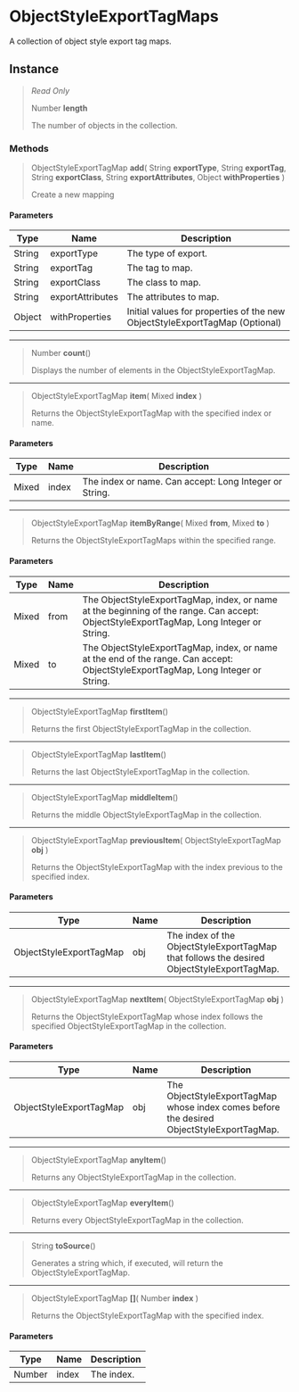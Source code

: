 # ObjectStyleExportTagMaps
A collection of object style export tag maps.

## Instance
> *Read Only* 
> 
> Number **length** 
>
> The number of objects in the collection.

### Methods
> ObjectStyleExportTagMap **add**( String **exportType**, String **exportTag**, String **exportClass**, String **exportAttributes**, Object **withProperties** )
> 
> Create a new mapping
#### Parameters
| Type | Name | Description |
|---|---|---|
| String | exportType | The type of export. |
| String | exportTag | The tag to map. |
| String | exportClass | The class to map. |
| String | exportAttributes | The attributes to map. |
| Object | withProperties | Initial values for properties of the new ObjectStyleExportTagMap (Optional) |

*** 
> Number **count**()
> 
> Displays the number of elements in the ObjectStyleExportTagMap.
*** 
> ObjectStyleExportTagMap **item**( Mixed **index** )
> 
> Returns the ObjectStyleExportTagMap with the specified index or name.
#### Parameters
| Type | Name | Description |
|---|---|---|
| Mixed | index | The index or name. Can accept: Long Integer or String. |

*** 
> ObjectStyleExportTagMap **itemByRange**( Mixed **from**, Mixed **to** )
> 
> Returns the ObjectStyleExportTagMaps within the specified range.
#### Parameters
| Type | Name | Description |
|---|---|---|
| Mixed | from | The ObjectStyleExportTagMap, index, or name at the beginning of the range. Can accept: ObjectStyleExportTagMap, Long Integer or String. |
| Mixed | to | The ObjectStyleExportTagMap, index, or name at the end of the range. Can accept: ObjectStyleExportTagMap, Long Integer or String. |

*** 
> ObjectStyleExportTagMap **firstItem**()
> 
> Returns the first ObjectStyleExportTagMap in the collection.
*** 
> ObjectStyleExportTagMap **lastItem**()
> 
> Returns the last ObjectStyleExportTagMap in the collection.
*** 
> ObjectStyleExportTagMap **middleItem**()
> 
> Returns the middle ObjectStyleExportTagMap in the collection.
*** 
> ObjectStyleExportTagMap **previousItem**( ObjectStyleExportTagMap **obj** )
> 
> Returns the ObjectStyleExportTagMap with the index previous to the specified index.
#### Parameters
| Type | Name | Description |
|---|---|---|
| ObjectStyleExportTagMap | obj | The index of the ObjectStyleExportTagMap that follows the desired ObjectStyleExportTagMap. |

*** 
> ObjectStyleExportTagMap **nextItem**( ObjectStyleExportTagMap **obj** )
> 
> Returns the ObjectStyleExportTagMap whose index follows the specified ObjectStyleExportTagMap in the collection.
#### Parameters
| Type | Name | Description |
|---|---|---|
| ObjectStyleExportTagMap | obj | The ObjectStyleExportTagMap whose index comes before the desired ObjectStyleExportTagMap. |

*** 
> ObjectStyleExportTagMap **anyItem**()
> 
> Returns any ObjectStyleExportTagMap in the collection.
*** 
> ObjectStyleExportTagMap **everyItem**()
> 
> Returns every ObjectStyleExportTagMap in the collection.
*** 
> String **toSource**()
> 
> Generates a string which, if executed, will return the ObjectStyleExportTagMap.
*** 
> ObjectStyleExportTagMap **[]**( Number **index** )
> 
> Returns the ObjectStyleExportTagMap with the specified index.
#### Parameters
| Type | Name | Description |
|---|---|---|
| Number | index | The index. |


